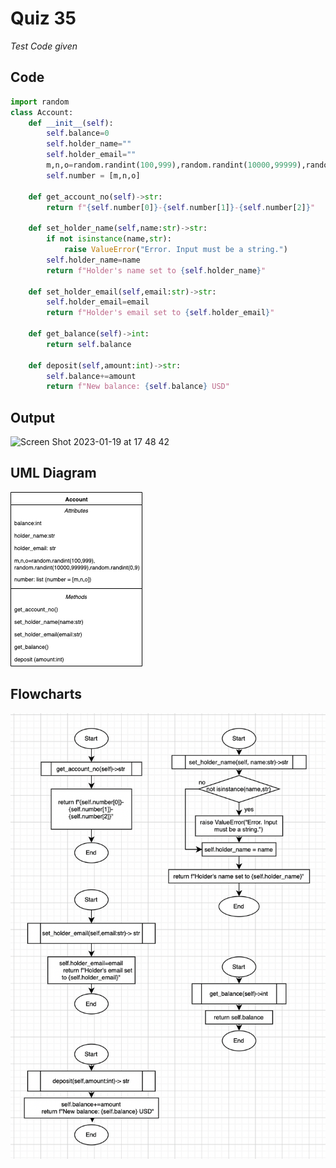 # Quiz 35
*Test Code given*

## Code
```.py
import random
class Account:
    def __init__(self):
        self.balance=0
        self.holder_name=""
        self.holder_email=""
        m,n,o=random.randint(100,999),random.randint(10000,99999),random.randint(0,9)
        self.number = [m,n,o]

    def get_account_no(self)->str:
        return f"{self.number[0]}-{self.number[1]}-{self.number[2]}"

    def set_holder_name(self,name:str)->str:
        if not isinstance(name,str):
            raise ValueError("Error. Input must be a string.")
        self.holder_name=name
        return f"Holder's name set to {self.holder_name}"

    def set_holder_email(self,email:str)->str:
        self.holder_email=email
        return f"Holder's email set to {self.holder_email}"

    def get_balance(self)->int:
        return self.balance

    def deposit(self,amount:int)->str:
        self.balance+=amount
        return f"New balance: {self.balance} USD"
```

## Output
![Screen Shot 2023-01-19 at 17 48 42](https://user-images.githubusercontent.com/113817801/213396386-756b6304-7f16-4beb-a850-ececb221cee8.png)

## UML Diagram
![](src/q35.png)

## Flowcharts
![](src/q35_flowcharts.png)

